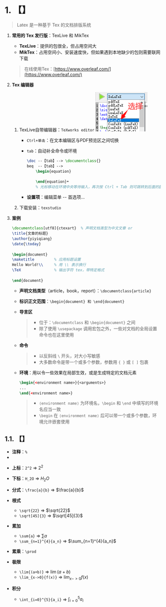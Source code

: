 # 1. 【】

> Latex 是一种基于 Tex 的文档排版系统

1. **常用的 Tex 发行版**：TexLive 和 MikTex
    * **TexLive**：提供的包很全，但占用空间大
    * **MikTex**：占用空间小、安装速度快，但如果遇到本地缺少的包则需要联网下载

    > 在线使用Tex：[https://www.overleaf.com/](https://www.overleaf.com/)

2. **Tex 编辑器**
    1. TexLive自带编辑器：`TeXworks editor`
        ![](vx_images/330571521238572.png)
    
        * `Ctrl+单击`：在文本编辑区与PDF预览区之间切换
        * `tab`：自动补全命令或环境
            
            ```tex
            \doc --【tab】--> \documentclass{}
            beq  --【tab】-->  
                \begin{equation}

                \end{equation}•
                % 光标移动在环境中央等待输入，再次按 Ctrl + Tab 则可跳转到后面的圆点处继续下面内容的输人，而不需要使用方向键
            ```
        
        * **设置项**：编辑菜单 -- 首选项...
        
    2. 下载安装：`texstudio`

3. **案例**

    ```tex
    \documentclass[utf8]{ctexart}  % 声明文档类型为中文文章 or 
    \title{文章的标题}
    \author{yiyiqiang}
    \date{\today}

    \begin{document}
    \maketitle  	   % 应用标题设置
    Hello World!\\     % 用 \\ 表示换行
    \TeX               % 输出字符 tex，带特定格式

    \end{document}
    ```


    * **声明文档类型**（article，book，report）：`\documentclass{article}`
    * **标识正文范围**：`\begin{document} 和 \end{document}`
    * **导言区**
        > * 位于：`\documentclass` 和 `\begin{document}` 之间
        > * 除了使用 `\usepackage` 调用宏包之外，一些对文档的全局设置命令也在这里使用

    * **命令**
        > * 以反斜线 `\` 开头，对大小写敏感
        > * 大多数命令是带一个或多个参数，参数用 `{ }` 或 `[ ]` 包裹

    * **环境**：用以令一些效果在局部生效，或是生成特定的文档元素
        
        ```tex
        \begin{<environment name>}{<arguments>}
        ...
        \end{<environment name>}
        ```
        
        > * `⟨environment name⟩` 为环境名，`\begin` 和 `\end` 中填写的环境名应当一致
        > * `\begin` 在 `⟨environment name⟩` 后可以带一个或多个参数，环境允许嵌套使用

## 1.1. 【】





* **注释**：`%`
* 

+ **上标**：`2^2` => $2^2$
+ **下标**：`H_2O` => $H_2O$
+ **分式**：`\frac{a}{b}` => $\frac{a}{b}$
+ **根式**
    + `\sqrt{22}` => $\sqrt{22}$
    + `\sqrt[45]{3}` => $\sqrt[45]{3}$
+ **累加**
    + `\sum{a}` => $\sum{a}$
    + `\sum_{n=1}^{4}{a_n}` => $\sum_{n=1}^{4}{a_n}$
+ **累乘**：`\prod`
+ **极限**
    + `\lim{(a+b)}` => $\lim{(a+b)}$
    + `\lim_{x->0}{f(x)}` => $\lim_{x->0}{f(x)}$

+ **积分**
    + `\int_{i=0}^{5}{a_i}` => $\int_{i=0}^{5}{a_i}$

